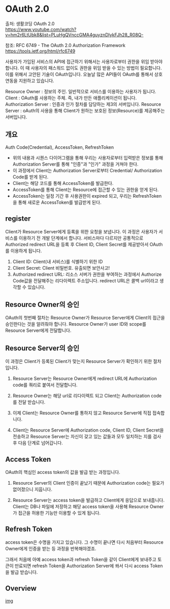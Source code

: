 # OAuth 2.0
출처: 생활코딩 OAuth 2.0<br>
https://www.youtube.com/watch?v=hm2r6LtUbk8&list=PLuHgQVnccGMA4guyznDlykFJh28_R08Q-

참조: RFC 6749 - The OAuth 2.0 Authorization Framework<br>
https://tools.ietf.org/html/rfc6749

사용자가 가입된 서비스의 API에 접근하기 위해서는 사용자로부터 권한을 위임 받아야 합니다. 이 때 사용자의 패스워드 없이도 권한을 위임 받을 수 있는 방법이 필요합니다. 이를 위해서 고안된 기술이 OAuth입니다. 오늘날 많은 API들이 OAuth를 통해서 상호 연동을 지원하고 있습니다. 

Resource Owner : 정보의 주인. 일반적으로 서비스를 이용하는 사용자가 됩니다.
Client : OAuth를 사용하는 주체. 즉, 내가 만든 애플리케이션이 됩니다.
Authorization Server : 인증과 인가 절차를 담당하는 제3의 서버입니다.
Resource Server : oAuth의 사용을 통해 Client가 원하는 보호된 정보(Resource)를 제공해주는 서버입니다.

## 개요
Auth Code(Credential), AccessToken, RefreshToken
- 위의 내용과 시퀀스 다이어그램을 통해 우리는 사용자로부터 입력받은 정보를 통해 Authorization Server를 통해 "인증"과 "인가" 과정을 거쳐야 한다.
- 이 과정에서 Client는 Authorization Server로부터 Credential/ Authorization Code를 받게 된다.
- Client는 해당 코드를 통해 AccessToken를 발급한다.
- AccessToken를 통해 Client는 Resource에 접근할 수 있는 권한을 얻게 된다.
- AccessToken는 일정 기간 후 사용권한이 expired 되고, 우리는 RefreshToken을 통해 새로운 AccessToken를 발급받게 된다.

## register
Client가 Resource Server에게 등록을 위한 요청을 보냅니다. 이 과정은 사용자가 서비스를 이용하기 전 개발 단계에서 합니다. 서비스마다 다르지만 공통적으로 Authorized redirect URL을 등록 후 Client ID, Client Secret를 제공받아서 OAuth를 이용하게 됩니다.

1. Client ID: Client(내 서비스)를 식별하기 위한 ID
2. Client Secret: Client 비밀번호. 유출되면 보안사고!
3. Authorized redirect URL: 리소스 서버가 권한을 부여하는 과정에서 Authorize Code값을 전달해주는 리다이렉트 주소입니다. redirect URL은 콜백 url이라고 생각할 수 있습니다.

## Resource Owner의 승인

OAuth의 첫번째 절차는 Resource Owner가 Resource Server에게 Client의 접근을 승인한다는 것을 알려줘야 합니다. Resource Owner가 user ID와 scope를 Resource Server에게 전달합니다.

## Resource Server의 승인

이 과정은 Client가 등록된 Client가 맞는지 Resource Server가 확인하기 위한 절차입니다. 

1. Resource Server는 Resource Owner에게 redirect URL에 Authorization code를 쿼리로 붙여서 전달합니다. 

2. Resource Owner는 해당 url로 리다이렉트 되고 Client는 Authorization code를 전달 받습니다.

3. 이제 Client는 Resource Owner를 통하지 않고 Resource Server에 직접 접속합니다.

4. Client는 Resource Server에 Authorization code, Client ID, Client Secret을 전송하고 Resource Server는 자신이 갖고 있는 값들과 모두 일치하는 지를 검사 후 다음 단계로 넘어갑니다.

## Access Token

OAuth의 핵심인 access token의 값을 발급 받는 과정입니다.

1. Resource Server의 Client 인증이 끝났기 때문에 Authorization code는 필요가 없어졌으니 지웁니다.

2. Resource Server는 access token을 발급하고 Client에게 응답으로 보내줍니다. Client는 DB나 파일에 저장하고 해당 access token을 사용해 Resource Owner가 접근을 허용한 기능만 이용할 수 있게 됩니다.

## Refresh Token

access token은 수명을 가지고 있습니다. 그 수명이 끝나면 다시 처음부터 Resource Owner에게 인증을 받는 등 과정을 반복해야겠죠.

그래서 처음에 아예 access token과 refresh Token을 같이 Client에게 보내주고 토큰이 만료되면 refresh Token을 Authorization Server에 쏴서 다시 access Token을 발급 받습니다. 

## Overview
[img](https://t1.daumcdn.net/cfile/tistory/236C70435940026011)
